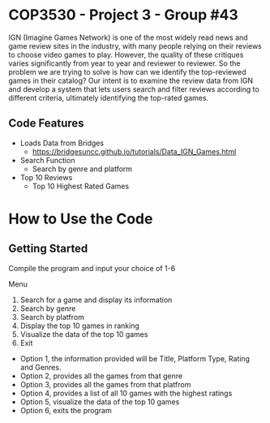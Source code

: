 <H1> COP3530 - Project 3 - Group #43 </h1>
IGN (Imagine Games Network) is one of the most widely read news and game review sites in the industry, with many people relying on their reviews to choose video games to play. However, the quality of these critiques varies significantly from year to year and reviewer to reviewer. So the problem we are trying to solve is how can we identify the top-reviewed games in their catalog? Our intent is to examine the review data from IGN and develop a system that lets users search and filter reviews according to different criteria, ultimately identifying the top-rated games.

<h2> Code Features </h2>

- Loads Data from Bridges
	- https://bridgesuncc.github.io/tutorials/Data_IGN_Games.html
- Search Function
	- Search by genre and platform
- Top 10 Reviews
	- Top 10 Highest Rated Games


# How to Use the Code
## Getting Started

Compile the program and input your choice of 1-6

Menu
1. Search for a game and display its information
2. Search by genre
3. Search by platfrom
4. Display the top 10 games in ranking
5. Visualize the data of the top 10 games
6. Exit

- Option 1, the information provided will be Title, Platform Type, Rating and Genres.
- Option 2, provides all the games from that genre
- Option 3, provides all the games from that platfrom
- Option 4, provides a list of all 10 games with the highest ratings
- Option 5, visualize the data of the top 10 games
- Option 6, exits the program
